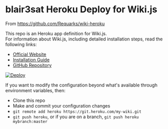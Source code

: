 # blair3sat Heroku Deploy for Wiki.js

From https://github.com/Requarks/wiki-heroku

This repo is an Heroku app definition for Wiki.js.  
For information about Wiki.js, including detailed installation steps, read the following links:

- [Official Website](https://wiki.js.org/)
- [Installation Guide](https://wiki.js.org/get-started.html)
- [GitHub Repository](https://github.com/Requarks/wiki)

[![Deploy](https://www.herokucdn.com/deploy/button.svg)](https://heroku.com/deploy?template=https://github.com/alexkreidler/wiki-heroku)

If you want to modify the configuration beyond what's available through environment variables, then:

- Clone this repo
- Make and commit your configuration changes
- `git remote add heroku https://git.heroku.com/my-wiki.git`
- `git push heroku`, or if you are on a branch, `git push heroku mybranch:master`
